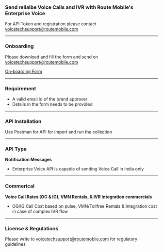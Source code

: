 ### Send relialbe Voice Calls and IVR with Route Mobile's Enterprise Voice

For API Token and registration please contact voicetechsupport@routemobile.com

***

### Onboarding
Please download and fill the form and send on voicetechsupport@routemobile.com

[On-boarding Form]()
***

### Requirement 
* A valid email id of the brand approver
* Details in the form needs to be provided

***

### API Installation 
Use Postman for API for import and run the collection

***

### API Type
**Notification Messages**
* Enterprise Voice API is capable of sending Voice Call in India only

***

### Commerical 
**Voice Call Rates (OG & IG), VMN Rentals, & IVR Integration commercials**
* OG/IG Call Cost based on pulse, VMN/Tollfree Rentals & Integration cost in case of complex IVR flow

***

### License & Regulations

Please write to voicetechsupport@routemobile.com for regulatory guidelines

